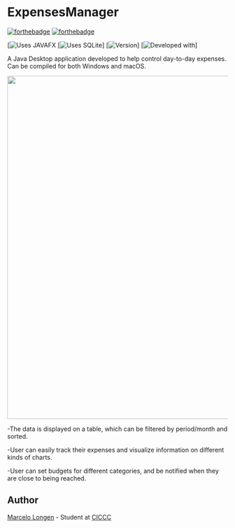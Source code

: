 # ExpensesManager

[![forthebadge](https://forthebadge.com/images/badges/made-with-java.svg)](http://forthebadge.com)
[![forthebadge](http://forthebadge.com/images/badges/built-with-love.svg)](http://forthebadge.com)

[![Uses JAVAFX](https://img.shields.io/badge/uses-JavaFX-blue.svg)
[![Uses SQLite](https://img.shields.io/badge/uses-SQLite-yellow.svg)]
[![Version](https://img.shields.io/badge/version-beta%200.22-green.svg)]
[![Developed with](https://img.shields.io/badge/developed%20with-JDK10-red.svg)]

A Java Desktop application developed to help control day-to-day expenses. Can be compiled for both Windows and macOS.

 <img src="http://marcelo.co.technology/img/JavaFinalProject.gif?raw=true" width="785px">

 -The data is displayed on a table, which can be filtered by period/month and sorted. 
 
 -User can easily track their expenses and visualize information on different kinds of charts.
 
 -User can set budgets for different categories, and be notified when they are close to being reached.


## Author

[Marcelo Longen](http://www.marcelolongen.com) - Student at [CICCC](http://www.ciccc.ca)
